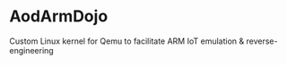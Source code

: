 # AodArmDojo
Custom Linux kernel for Qemu to facilitate ARM IoT emulation &amp; reverse-engineering
